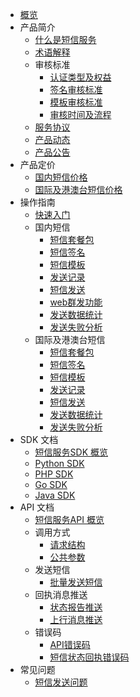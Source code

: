
* [概览](/usms/README)
* 产品简介
    * [什么是短信服务](/usms/introduction/2001)
    * [术语解释](/usms/introduction/2003)
    * 审核标准
        * [认证类型及权益](/usms/introduction/2005/2101)
        * [签名审核标准](/usms/introduction/2005/2103)
        * [模板审核标准](/usms/introduction/2005/2105)
        * [审核时间及流程](/usms/introduction/2005/2107)
    * [服务协议](/usms/introduction/service_level)
    * [产品动态](/usms/introduction/2009)
    * [产品公告](/usms/introduction/notice)
* 产品定价
    * [国内短信价格](/usms/price/3003)
    * [国际及港澳台短信价格](/usms/price/3005)
* 操作指南
    * [快速入门](/usms/guide/5001)
    * 国内短信
        * [短信套餐包](/usms/guide/5003/301)
        * [短信签名](/usms/guide/5003/303)
        * [短信模板](/usms/guide/5003/305)
        * [发送记录](/usms/guide/5003/307)
        * [短信发送](/usms/guide/5003/309)
        * [web群发功能](/usms/guide/5003/311)
        * [发送数据统计](/usms/guide/5003/313)
        * [发送失败分析](/usms/guide/5003/315)
    * 国际及港澳台短信
        * [短信套餐包](/usms/guide/5005/501)
        * [短信签名](/usms/guide/5005/503)
        * [短信模板](/usms/guide/5005/505)
        * [发送记录](/usms/guide/5005/507)
        * [短信发送](/usms/guide/5005/509)
        * [发送数据统计](/usms/guide/5005/513)
        * [发送失败分析](/usms/guide/5005/515)
* SDK 文档
    * [短信服务SDK 概览](/usms/sdk_docs/7001)
    * [Python SDK](/usms/sdk_docs/7003)
    * [PHP SDK](/usms/sdk_docs/7005)
    * [Go SDK](/usms/sdk_docs/7007)
    * [Java SDK](/usms/sdk_docs/7009)
* API 文档
    * [短信服务API 概览](/usms/api_docs/9001)
    * 调用方式
      * [请求结构](/usms/api_docs/req_construct/req_cons)
      * [公共参数](/usms/api_docs/req_construct/com_param)
    * 发送短信
      * [批量发送短信](/usms/api_docs/send_message/sendBatchUSMSMessage)
    * 回执消息推送
      * [状态报告推送](/usms/api_docs/ret_message/retStatus)
      * [上行消息推送](/usms/api_docs/ret_message/upMes)
    * 错误码
      * [API错误码](/usms/api_docs/error_code/error_code)
      * [短信状态回执错误码](/usms/api_docs/error_code/receipt_code)
* 常见问题 
    * [短信发送问题](/usms/faq/1109)    

